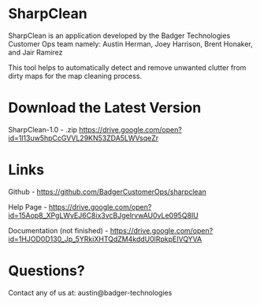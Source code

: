 # SharpClean

SharpClean is an application developed by the Badger Technologies Customer Ops team namely: 
Austin Herman, Joey Harrison, Brent Honaker, and Jair Ramirez

This tool helps to automatically detect and remove unwanted clutter from dirty maps for the map cleaning process. 

# Download the Latest Version
SharpClean-1.0 - .zip
https://drive.google.com/open?id=1l13uw5hpCcGVVL29KN53ZDA5LWVsqeZr

# Links
Github -
https://github.com/BadgerCustomerOps/sharpclean

Help Page - 
https://drive.google.com/open?id=15Aop8_XPgLWvEJ6C8ix3vcBJgelrvwAU0vLe095Q8IU

Documentation (not finished) -
https://drive.google.com/open?id=1HJOD0D130_Jp_5YRkiXHTQdZM4kddU0lRpkpEIVQYVA

# Questions?
Contact any of us at:
austin@badger-technologies
